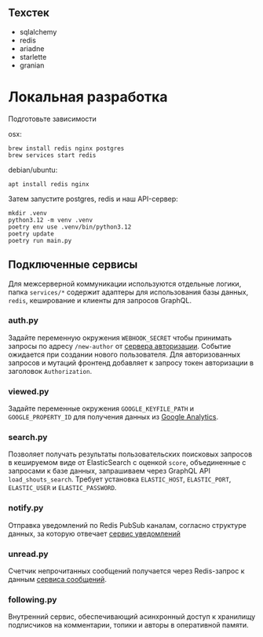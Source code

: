 ## Техстек


- sqlalchemy
- redis
- ariadne
- starlette
- granian

# Локальная разработка

Подготовьте зависимости

osx:
```
brew install redis nginx postgres
brew services start redis
```

debian/ubuntu:
```
apt install redis nginx
```

Затем запустите postgres, redis и наш API-сервер:

```shell
mkdir .venv
python3.12 -m venv .venv
poetry env use .venv/bin/python3.12
poetry update
poetry run main.py
```
## Подключенные сервисы

Для межсерверной коммуникации используются отдельные логики, папка `services/*` содержит адаптеры для использования базы данных, `redis`, кеширование и клиенты для запросов GraphQL.

### auth.py

Задайте переменную окружения `WEBHOOK_SECRET` чтобы принимать запросы по адресу `/new-author` от [сервера авторизации](https://dev.discours.io/devstack/authorizer). Событие ожидается при создании нового пользователя. Для авторизованных запросов и мутаций фронтенд добавляет к запросу токен авторизации в заголовок `Authorization`.

### viewed.py

Задайте переменные окружения `GOOGLE_KEYFILE_PATH` и `GOOGLE_PROPERTY_ID` для получения данных из [Google Analytics](https://developers.google.com/analytics?hl=ru).

### search.py

Позволяет получать результаты пользовательских поисковых запросов в кешируемом виде от ElasticSearch с оценкой `score`, объединенные с запросами к базе данных, запрашиваем через GraphQL API `load_shouts_search`. Требует установка `ELASTIC_HOST`, `ELASTIC_PORT`, `ELASTIC_USER` и `ELASTIC_PASSWORD`.

### notify.py

Отправка уведомлений по Redis PubSub каналам, согласно структуре данных, за которую отвечает [сервис уведомлений](https://dev.discours.io/discours.io/notifier)

###  unread.py

Счетчик непрочитанных сообщений получается через Redis-запрос к данным [сервиса сообщений](https://dev.discours.io/discours.io/inbox).

### following.py

Внутренний сервис, обеспечивающий асинхронный доступ к хранилищу подписчиков на комментарии, топики и авторы в оперативной памяти.

